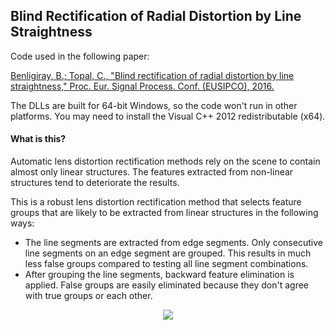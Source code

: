 ## Blind Rectification of Radial Distortion by Line Straightness

Code used in the following paper:

[Benligiray, B.; Topal, C., "Blind rectification of radial distortion by line straightness," Proc. Eur. Signal Process. Conf. (EUSIPCO), 2016.](http://ieeexplore.ieee.org/document/7760386/)

The DLLs are built for 64-bit Windows, so the code won't run in other platforms. You may need to install the Visual C++ 2012 redistributable (x64).

#### What is this?

Automatic lens distortion rectification methods rely on the scene to contain almost only linear structures.
The features extracted from non-linear structures tend to deteriorate the results.

This is a robust lens distortion rectification method that selects feature groups that are likely to be extracted from linear structures in the following ways:
* The line segments are extracted from edge segments. Only consecutive line segments on an edge segment are grouped. This results in much less false groups compared to testing all line segment combinations.
* After grouping the line segments, backward feature elimination is applied. False groups are easily eliminated because they don't agree with true groups or each other.

<p align="center">
  <img src="https://user-images.githubusercontent.com/19530665/27872692-49477746-61b2-11e7-9557-0fe924bf5243.png"/>
</p>
